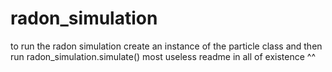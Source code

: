 # radon_simulation
to run the radon simulation create an instance of the particle class and then run radon_simulation.simulate()
most useless readme in all of existence ^^
